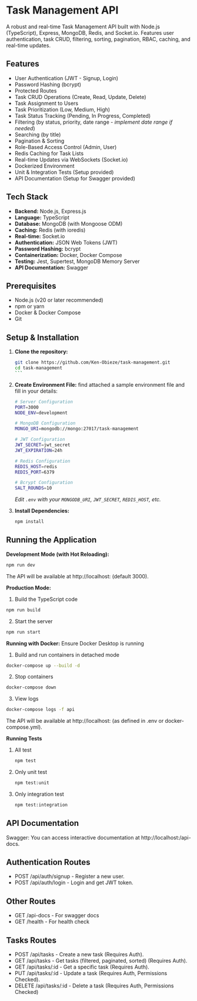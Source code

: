 # Task Management API

A robust and real-time Task Management API built with Node.js (TypeScript), Express, MongoDB, Redis, and Socket.io. Features user authentication, task CRUD, filtering, sorting, pagination, RBAC, caching, and real-time updates.

## Features

* User Authentication (JWT - Signup, Login)
* Password Hashing (bcrypt)
* Protected Routes
* Task CRUD Operations (Create, Read, Update, Delete)
* Task Assignment to Users
* Task Prioritization (Low, Medium, High)
* Task Status Tracking (Pending, In Progress, Completed)
* Filtering (by status, priority, date range - *implement date range if needed*)
* Searching (by title)
* Pagination & Sorting
* Role-Based Access Control (Admin, User)
* Redis Caching for Task Lists
* Real-time Updates via WebSockets (Socket.io)
* Dockerized Environment
* Unit & Integration Tests (Setup provided)
* API Documentation (Setup for Swagger provided)

## Tech Stack

* **Backend:** Node.js, Express.js
* **Language:** TypeScript
* **Database:** MongoDB (with Mongoose ODM)
* **Caching:** Redis (with ioredis)
* **Real-time:** Socket.io
* **Authentication:** JSON Web Tokens (JWT)
* **Password Hashing:** bcrypt
* **Containerization:** Docker, Docker Compose
* **Testing:** Jest, Supertest, MongoDB Memory Server
* **API Documentation:** Swagger

## Prerequisites

* Node.js (v20 or later recommended)
* npm or yarn
* Docker & Docker Compose
* Git

## Setup & Installation

1.  **Clone the repository:**
    `````bash
    git clone https://github.com/Ken-Obieze/task-management.git
    cd task-management
    ```

2.  **Create Environment File:**
    find attached a sample environment file and fill in your details:
    ```bash
    # Server Configuration
    PORT=3000
    NODE_ENV=development

    # MongoDB Configuration
    MONGO_URI=mongodb://mongo:27017/task-management

    # JWT Configuration
    JWT_SECRET=jwt_secret
    JWT_EXPIRATION=24h

    # Redis Configuration
    REDIS_HOST=redis
    REDIS_PORT=6379

    # Bcrypt Configuration
    SALT_ROUNDS=10
    ```
    *Edit `.env` with your `MONGODB_URI`, `JWT_SECRET`, `REDIS_HOST`, etc.*

3.  **Install Dependencies:**
    ```bash
    npm install
    ```

## Running the Application

**Development Mode (with Hot Reloading):**
```bash
npm run dev
```
The API will be available at http://localhost:<PORT> (default 3000).

**Production Mode:**
1. Build the TypeScript code
```bash
npm run build
```


2. Start the server
```bash
npm run start
```


**Running with Docker:**
Ensure Docker Desktop is running

1. Build and run containers in detached mode
```bash
docker-compose up --build -d
```

2. Stop containers
```bash
docker-compose down
```

3. View logs
```bash
docker-compose logs -f api
```
The API will be available at http://localhost:<PORT> (as defined in .env or docker-compose.yml).

**Running Tests**
1. All test
    ```bash
    npm test
    ```
2. Only unit test
    ```bash
    npm test:unit
    ```
3. Only integration test
    ```bash
    npm test:integration
    ```

## API Documentation
Swagger: You can access interactive documentation at http://localhost:<PORT>/api-docs.

## Authentication Routes
* POST /api/auth/signup - Register a new user.
* POST /api/auth/login - Login and get JWT token.

## Other Routes
* GET /api-docs - For swagger docs
* GET /health - For health check

## Tasks Routes
* POST /api/tasks - Create a new task (Requires Auth).
* GET /api/tasks - Get tasks (filtered, paginated, sorted) (Requires Auth).
* GET /api/tasks/:id - Get a specific task (Requires Auth).
* PUT /api/tasks/:id - Update a task (Requires Auth, Permissions Checked).
* DELETE /api/tasks/:id - Delete a task (Requires Auth, Permissions Checked)
